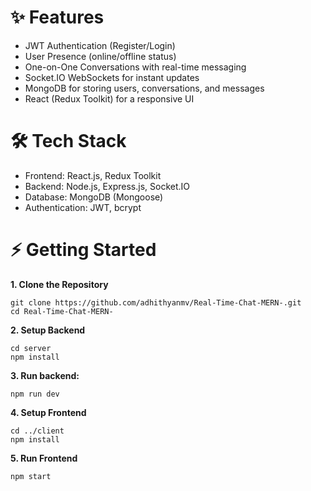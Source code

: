 # **✨ Features**
- JWT Authentication (Register/Login)
- User Presence (online/offline status)
- One-on-One Conversations with real-time messaging
- Socket.IO WebSockets for instant updates
- MongoDB for storing users, conversations, and messages
- React (Redux Toolkit) for a responsive UI

# **🛠 Tech Stack**
- Frontend: React.js, Redux Toolkit
- Backend: Node.js, Express.js, Socket.IO
- Database: MongoDB (Mongoose)
- Authentication: JWT, bcrypt

# **⚡ Getting Started**
**1. Clone the Repository**
```
git clone https://github.com/adhithyanmv/Real-Time-Chat-MERN-.git
cd Real-Time-Chat-MERN-
```
**2. Setup Backend**
```
cd server
npm install
```
**3. Run backend:**
```
npm run dev
```
**4. Setup Frontend**
```
cd ../client
npm install
```
**5. Run Frontend**
```
npm start
```
